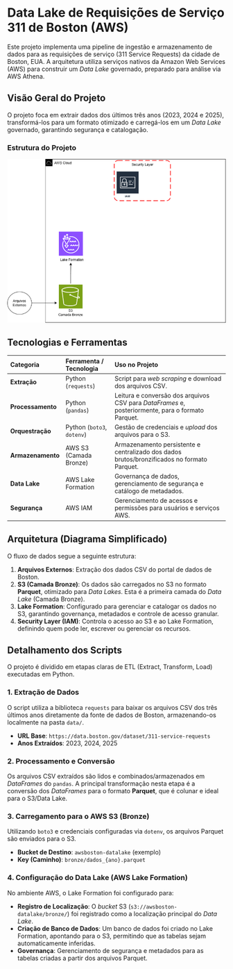 

# Data Lake de Requisições de Serviço 311 de Boston (AWS)

Este projeto implementa uma pipeline de ingestão e armazenamento de dados para as requisições de serviço (311 Service Requests) da cidade de Boston, EUA. A arquitetura utiliza serviços nativos da Amazon Web Services (AWS) para construir um *Data Lake* governado, preparado para análise via AWS Athena.

## Visão Geral do Projeto

O projeto foca em extrair dados dos últimos três anos (2023, 2024 e 2025), transformá-los para um formato otimizado e carregá-los em um *Data Lake* governado, garantindo segurança e catalogação.

### Estrutura do Projeto
![Diagrama de Arquitetura do Data Lake na AWS](image/1.png)


## Tecnologias e Ferramentas

| Categoria | Ferramenta / Tecnologia | Uso no Projeto |
| :--- | :--- | :--- |
| **Extração** | Python (`requests`) | Script para *web scraping* e download dos arquivos CSV. |
| **Processamento** | Python (`pandas`) | Leitura e conversão dos arquivos CSV para *DataFrames* e, posteriormente, para o formato Parquet. |
| **Orquestração** | Python (`boto3`, `dotenv`) | Gestão de credenciais e *upload* dos arquivos para o S3. |
| **Armazenamento** | AWS S3 (Camada Bronze) | Armazenamento persistente e centralizado dos dados brutos/bronzificados no formato Parquet. |
| **Data Lake** | AWS Lake Formation | Governança de dados, gerenciamento de segurança e catálogo de metadados. |
| **Segurança** | AWS IAM | Gerenciamento de acessos e permissões para usuários e serviços AWS. |

## Arquitetura (Diagrama Simplificado)

O fluxo de dados segue a seguinte estrutura:

1.  **Arquivos Externos**: Extração dos dados CSV do portal de dados de Boston.
2.  **S3 (Camada Bronze)**: Os dados são carregados no S3 no formato **Parquet**, otimizado para *Data Lakes*. Esta é a primeira camada do *Data Lake* (Camada Bronze).
3.  **Lake Formation**: Configurado para gerenciar e catalogar os dados no S3, garantindo governança, metadados e controle de acesso granular.
4.  **Security Layer (IAM)**: Controla o acesso ao S3 e ao Lake Formation, definindo quem pode ler, escrever ou gerenciar os recursos.

## Detalhamento dos Scripts

O projeto é dividido em etapas claras de ETL (Extract, Transform, Load) executadas em Python.

### 1\. Extração de Dados

O script utiliza a biblioteca `requests` para baixar os arquivos CSV dos três últimos anos diretamente da fonte de dados de Boston, armazenando-os localmente na pasta `data/`.

  * **URL Base**: `https://data.boston.gov/dataset/311-service-requests`
  * **Anos Extraídos**: 2023, 2024, 2025

### 2\. Processamento e Conversão

Os arquivos CSV extraídos são lidos e combinados/armazenados em *DataFrames* do `pandas`. A principal transformação nesta etapa é a conversão dos *DataFrames* para o formato **Parquet**, que é colunar e ideal para o S3/Data Lake.

### 3\. Carregamento para o AWS S3 (Bronze)

Utilizando `boto3` e credenciais configuradas via `dotenv`, os arquivos Parquet são enviados para o S3.

  * **Bucket de Destino**: `awsboston-datalake` (exemplo)
  * **Key (Caminho)**: `bronze/dados_{ano}.parquet`

### 4\. Configuração do Data Lake (AWS Lake Formation)

No ambiente AWS, o Lake Formation foi configurado para:

  * **Registro de Localização**: O *bucket* S3 (`s3://awsboston-datalake/bronze/`) foi registrado como a localização principal do *Data Lake*.
  * **Criação de Banco de Dados**: Um banco de dados foi criado no Lake Formation, apontando para o S3, permitindo que as tabelas sejam automaticamente inferidas.
  * **Governança**: Gerenciamento de segurança e metadados para as tabelas criadas a partir dos arquivos Parquet.

